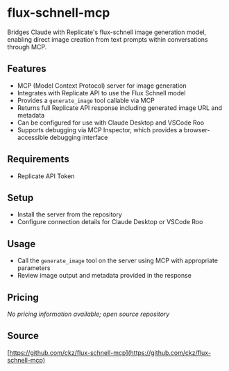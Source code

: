 # flux-schnell-mcp

Bridges Claude with Replicate's flux-schnell image generation model, enabling direct image creation from text prompts within conversations through MCP.

## Features
- MCP (Model Context Protocol) server for image generation
- Integrates with Replicate API to use the Flux Schnell model
- Provides a `generate_image` tool callable via MCP
- Returns full Replicate API response including generated image URL and metadata
- Can be configured for use with Claude Desktop and VSCode Roo
- Supports debugging via MCP Inspector, which provides a browser-accessible debugging interface

## Requirements
- Replicate API Token

## Setup
- Install the server from the repository
- Configure connection details for Claude Desktop or VSCode Roo

## Usage
- Call the `generate_image` tool on the server using MCP with appropriate parameters
- Review image output and metadata provided in the response

## Pricing
_No pricing information available; open source repository_

## Source
[https://github.com/ckz/flux-schnell-mcp](https://github.com/ckz/flux-schnell-mcp)